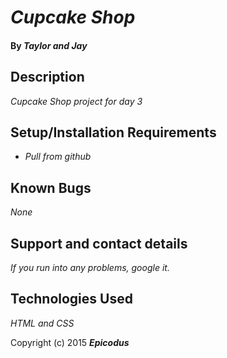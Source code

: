 # _Cupcake Shop_

#### By _**Taylor and Jay**_

## Description

_Cupcake Shop project for day 3_

## Setup/Installation Requirements

* _Pull from github_

## Known Bugs

_None_

## Support and contact details

_If you run into any problems, google it._

## Technologies Used

_HTML and CSS_

Copyright (c) 2015 **_Epicodus_**

